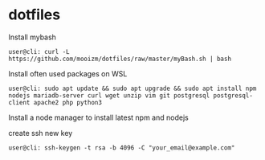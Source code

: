 # dotfiles

Install mybash 
```console
user@cli: curl -L https://github.com/mooizm/dotfiles/raw/master/myBash.sh | bash
```


Install often used packages on WSL
```console
user@cli: sudo apt update && sudo apt upgrade && sudo apt install npm nodejs mariadb-server curl wget unzip vim git postgresql postgresql-client apache2 php python3
```

Install a node manager to install latest npm and nodejs

create ssh new key

```console
user@cli: ssh-keygen -t rsa -b 4096 -C "your_email@example.com"
```
